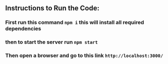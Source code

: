 ## Instructions to Run the Code: 

### First run this command ```npm i``` this will install all required dependencies
### then to start the server run ```npm start```

### Then open a browser and go to this link ```http://localhost:3000/``` 

##
